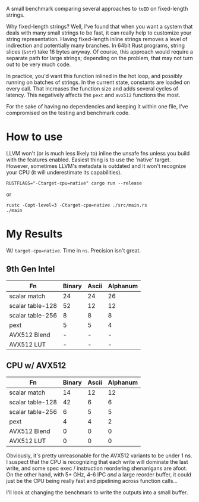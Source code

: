 A small benchmark comparing several approaches to `toID` on fixed-length strings.

Why fixed-length strings? Well, I've found that when you want a system that deals with many small strings to be fast,
it can really help to customize your string representation. Having fixed-length inline strings removes a level of
indirection and potentially many branches. In 64bit Rust programs, string slices (`&str`) take 16 bytes anyway.
Of course, this approach would require a separate path for large strings; depending on the problem, that may not turn out to be very much code.

In practice, you'd want this function inlined in the hot loop, and possibly running on batches of strings.
In the current state, constants are loaded on every call. That increases the function size and adds several cycles of latency.
This negatively affects the `pext` and `avx512` functions the most.

For the sake of having no dependencies and keeping it within one file, I've compromised on the testing and benchmark code.

# How to use
LLVM won't (or is much less likely to) inline the unsafe fns unless you build with the features enabled.
Easiest thing is to use the 'native' target. However, sometimes LLVM's metadata is outdated and it won't recognize
your CPU (it will underestimate its capabilities).

```
RUSTFLAGS="-Ctarget-cpu=native" cargo run --release
```

or

```
rustc -Copt-level=3 -Ctarget-cpu=native ./src/main.rs
./main
```

# My Results
W/ `target-cpu=native`. Time in `ns`. Precision isn't great.

## 9th Gen Intel

| Fn | Binary | Ascii | Alphanum |
| -- | ------ | ----- | -------- |
| scalar match | 24 | 24 | 26 |
| scalar table-128 | 52 | 12 | 12 |
| scalar table-256 | 8 | 8 | 8 |
| pext | 5 | 5 | 4 |
| AVX512 Blend | - | - | - |
| AVX512 LUT | - | - | - |

## CPU w/ AVX512

| Fn | Binary | Ascii | Alphanum |
| -- | ------ | ----- | -------- |
| scalar match | 14 | 12 | 12 |
| scalar table-128 | 42 | 6 | 6 |
| scalar table-256 | 6 | 5 | 5 |
| pext | 4 | 4 | 2 |
| AVX512 Blend | 0 | 0 | 0 |
| AVX512 LUT | 0 | 0 | 0 |

Obviously, it's pretty unreasonable for the AVX512 variants to be under 1 ns.
I suspect that the CPU is recognizing that each write will dominate the last write,
and some spec exec / instruction reordering shenanigans are afoot.
On the other hand, with 5+ GHz, 4-6 IPC *and* a large reorder buffer, it could just be the CPU being really fast and pipelining across function calls...

I'll look at changing the benchmark to write the outputs into a small buffer.
